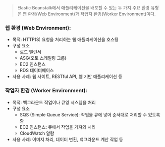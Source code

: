 
> Elastic Beanstalk에서 애플리케이션을 배포할 수 있는 두 가지 주요 환경 유형은 웹 환경(Web Environment)과 작업자 환경(Worker Environment)이다.

### 웹 환경 (Web Environment):

- 목적: HTTP(S) 요청을 처리하는 웹 애플리케이션을 호스팅
- 구성 요소
  - 로드 밸런서
  - ASG(오토 스케일링 그룹)
  - EC2 인스턴스
  - RDS 데이터베이스
- 사용 사례: 웹 사이트, RESTful API, 웹 기반 애플리케이션 등


### 작업자 환경 (Worker Environment):

- 목적: 백그라운드 작업이나 큐잉 시스템을 처리
- 구성 요소
  - SQS (Simple Queue Service): 작업을 큐에 넣어 순서대로 처리할 수 있도록 함
  - EC2 인스턴스: 큐에서 작업을 가져와 처리
  - CloudWatch 알람
- 사용 사례: 이미지 처리, 데이터 변환, 백그라운드 계산 작업 등
